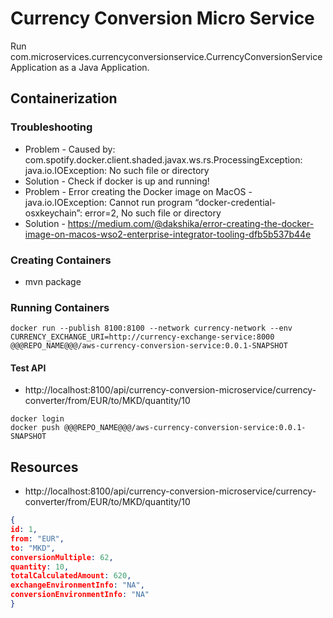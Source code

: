 # Currency Conversion Micro Service

Run com.microservices.currencyconversionservice.CurrencyConversionServiceApplication as a Java Application.

## Containerization

### Troubleshooting

- Problem - Caused by: com.spotify.docker.client.shaded.javax.ws.rs.ProcessingException: java.io.IOException: No such file or directory
- Solution - Check if docker is up and running!
- Problem - Error creating the Docker image on MacOS - java.io.IOException: Cannot run program “docker-credential-osxkeychain”: error=2, No such file or directory
- Solution - https://medium.com/@dakshika/error-creating-the-docker-image-on-macos-wso2-enterprise-integrator-tooling-dfb5b537b44e

### Creating Containers

- mvn package

### Running Containers

```
docker run --publish 8100:8100 --network currency-network --env CURRENCY_EXCHANGE_URI=http://currency-exchange-service:8000 @@@REPO_NAME@@@/aws-currency-conversion-service:0.0.1-SNAPSHOT
```

#### Test API 
- http://localhost:8100/api/currency-conversion-microservice/currency-converter/from/EUR/to/MKD/quantity/10
```
docker login
docker push @@@REPO_NAME@@@/aws-currency-conversion-service:0.0.1-SNAPSHOT
```


## Resources

- http://localhost:8100/api/currency-conversion-microservice/currency-converter/from/EUR/to/MKD/quantity/10

```json
{
id: 1,
from: "EUR",
to: "MKD",
conversionMultiple: 62,
quantity: 10,
totalCalculatedAmount: 620,
exchangeEnvironmentInfo: "NA",
conversionEnvironmentInfo: "NA"
}
```